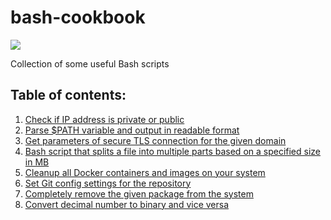 # bash-cookbook 
![](https://i.imgur.com/1cl8FAf.png)

Collection of some useful Bash scripts

## Table of contents:
1. [Check if IP address is private or public](../../tree/check-ip-type)
2. [Parse $PATH variable and output in readable format](../../tree/parse-path)
3. [Get parameters of secure TLS connection for the given domain](../../tree/tls-info)
4. [Bash script that splits a file into multiple parts based on a specified size in MB](../../tree/split-file)
5. [Cleanup all Docker containers and images on your system](../../tree/docker-cleanup)
6. [Set Git config settings for the repository](../../tree/git-account-switcher)
7. [Completely remove the given package from the system](../../tree/remove-package)
8. [Convert decimal number to binary and vice versa](../../tree/bdconvert)